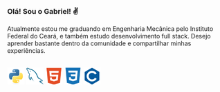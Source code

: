 ### Olá! Sou o Gabriel! ✌
Atualmente estou me graduando em Engenharia Mecânica pelo Instituto Federal do Ceará, e também estudo desenvolvimento full stack. Desejo aprender bastante dentro da comunidade e compartilhar minhas experiências.

<div>
  <a href="https://github.com/GabrielUechi"/>
</div>

<div style="display:inline-block"><br>
 <img align="center" height:"30" width="40" src="https://github.com/devicons/devicon/blob/master/icons/python/python-original.svg"/>
 <img align="center" height:"30" width="40" src="https://github.com/devicons/devicon/blob/master/icons/mysql/mysql-original.svg"/>
 <img align="center" height:"30" width="40" src="https://github.com/devicons/devicon/blob/master/icons/html5/html5-plain.svg"/>
 <img align="center" height:"30" width="40" src="https://github.com/devicons/devicon/blob/master/icons/css3/css3-plain.svg"/>
 <img align="center" height:"30" width="40" src="https://github.com/devicons/devicon/blob/master/icons/c/c-plain.svg"/>
</div>
